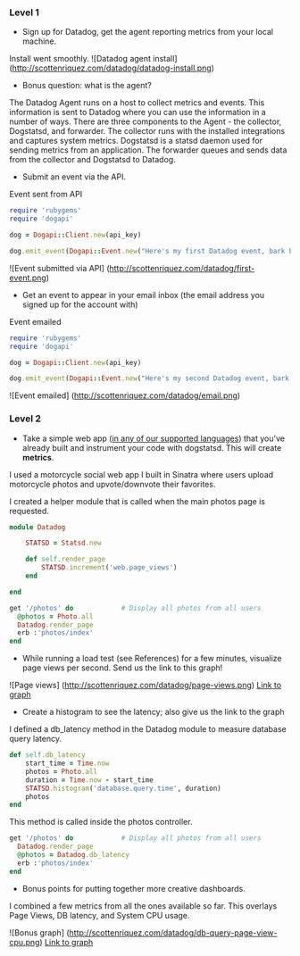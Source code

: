 ### Level 1

* Sign up for Datadog, get the agent reporting metrics from your local machine.

Install went smoothly.
![Datadog agent install] (http://scottenriquez.com/datadog/datadog-install.png)

* Bonus question: what is the agent?

The Datadog Agent runs on a host to collect metrics and events. This information is sent to Datadog where you can use the information in a number of ways. There are three components to the Agent - the collector, Dogstatsd, and forwarder. The collector runs with the installed integrations and captures system metrics. Dogstatsd is a statsd daemon used for sending metrics from an application. The forwarder queues and sends data from the collector and Dogstatsd to Datadog.

* Submit an event via the API.

Event sent from API

```ruby
require 'rubygems'
require 'dogapi'

dog = Dogapi::Client.new(api_key)

dog.emit_event(Dogapi::Event.new("Here's my first Datadog event, bark bark", :msg_title => 'Bark'))
```

![Event submitted via API] (http://scottenriquez.com/datadog/first-event.png)

* Get an event to appear in your email inbox (the email address you signed up for the account with)

Event emailed

```ruby
require 'rubygems'
require 'dogapi'

dog = Dogapi::Client.new(api_key)

dog.emit_event(Dogapi::Event.new("Here's my second Datadog event, bark bark @sjenriquez@gmail.com", :msg_title => 'Bark', :priority => 'high', :alert_type=> 'success'))
```

![Event emailed] (http://scottenriquez.com/datadog/email.png)


### Level 2

* Take a simple web app ([in any of our supported languages](http://docs.datadoghq.com/libraries/)) that you've already built and instrument your code with dogstatsd. This will create **metrics**.

I used a motorcycle social web app I built in Sinatra where users upload motorcycle photos and upvote/downvote their favorites.

I created a helper module that is called when the main photos page is requested.

```ruby
module Datadog

	STATSD = Statsd.new

	def self.render_page
		STATSD.increment('web.page_views')
	end

end
```

```ruby
get '/photos' do            # Display all photos from all users
  @photos = Photo.all
  Datadog.render_page
  erb :'photos/index'
end
```

* While running a load test (see References) for a few minutes, visualize page views per second. Send us the link to this graph!

![Page views] (http://scottenriquez.com/datadog/page-views.png)
[Link to graph](https://app.datadoghq.com/dash/integration/custom%3Aweb?from_ts=1427240500666&to_ts=1427242634000&tile_size=m&tpl_var_scope=*)

* Create a histogram to see the latency; also give us the link to the graph

I defined a db_latency method in the Datadog module to measure database query latency.

```ruby
def self.db_latency
	start_time = Time.now
	photos = Photo.all
	duration = Time.now - start_time
	STATSD.histogram('database.query.time', duration)
	photos
end
```

This method is called inside the photos controller.
```ruby
get '/photos' do            # Display all photos from all users
  Datadog.render_page
  @photos = Datadog.db_latency
  erb :'photos/index'
end
```

* Bonus points for putting together more creative dashboards.

I combined a few metrics from all the ones available so far. This overlays Page Views, DB latency, and System CPU usage.

![Bonus graph] (http://scottenriquez.com/datadog/db-query-page-view-cpu.png)
[Link to graph](https://app.datadoghq.com/dash/44175/custom-metrics---database-cloned?from_ts=1427240838571&to_ts=1427242705238&tile_size=m&fullscreen=57437774)